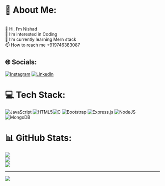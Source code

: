 # 💫 About Me:
<br>👋 Hi, I’m Nishad<br>👀 I’m interested in Coding<br>🌱 I’m currently learning Mern stack<br>📫 How to reach me +919746383087


## 🌐 Socials:
[![Instagram](https://img.shields.io/badge/Instagram-%23E4405F.svg?logo=Instagram&logoColor=white)](https://instagram.com/__nsd____) [![LinkedIn](https://img.shields.io/badge/LinkedIn-%230077B5.svg?logo=linkedin&logoColor=white)](https://linkedin.com/in/nishadali-a-b1052b245) 

# 💻 Tech Stack:
![JavaScript](https://img.shields.io/badge/javascript-%23323330.svg?style=for-the-badge&logo=javascript&logoColor=%23F7DF1E) ![HTML5](https://img.shields.io/badge/html5-%23E34F26.svg?style=for-the-badge&logo=html5&logoColor=white)![C](https://img.shields.io/badge/c-%2300599C.svg?style=for-the-badge&logo=c&logoColor=white) ![Bootstrap](https://img.shields.io/badge/bootstrap-%23563D7C.svg?style=for-the-badge&logo=bootstrap&logoColor=white) ![Express.js](https://img.shields.io/badge/express.js-%23404d59.svg?style=for-the-badge&logo=express&logoColor=%2361DAFB) ![NodeJS](https://img.shields.io/badge/node.js-6DA55F?style=for-the-badge&logo=node.js&logoColor=white) ![MongoDB](https://img.shields.io/badge/MongoDB-%234ea94b.svg?style=for-the-badge&logo=mongodb&logoColor=white)
# 📊 GitHub Stats:
![](https://github-readme-stats.vercel.app/api?username=Nishad6767&theme=radical&hide_border=false&include_all_commits=false&count_private=false)<br/>
![](https://github-readme-streak-stats.herokuapp.com/?user=Nishad6767&theme=radical&hide_border=false)<br/>
![](https://github-readme-stats.vercel.app/api/top-langs/?username=Nishad6767&theme=radical&hide_border=false&include_all_commits=false&count_private=false&layout=compact)

---
[![](https://visitcount.itsvg.in/api?id=Nishad6767&icon=0&color=0)](https://visitcount.itsvg.in)

<!-- Proudly created with GPRM ( https://gprm.itsvg.in ) -->
